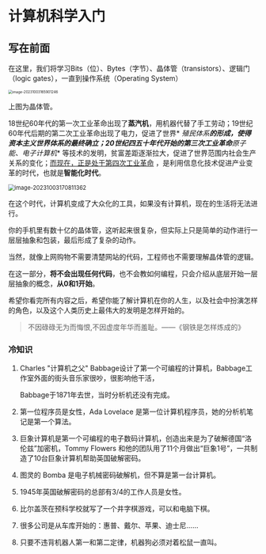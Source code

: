 # 计算机科学入门

## 写在前面

在这里，我们将学习Bits（位）、Bytes（字节）、晶体管（transistors）、逻辑门（logic gates），一直到操作系统（Operating System）

<img src="http://niu.ochiamalu.top/image-20231003165901246.png" alt="image-20231003165901246" style="zoom:50%;margin:0 auto" />

上图为晶体管。

18世纪60年代的第一次工业革命出现了**蒸汽机**，用机器代替了手工劳动；19世纪60年代后期的第二次工业革命出现了电力，促进了世界*
*殖民体系**的形成，使得资本主义世界体系的最终确立；20世纪四五十年代开始的第三次工业革命**原子能、电子计算机**
等技术的发明，贫富差距逐渐拉大，促进了世界范围内社会生产关系的变化；<u>而现在，正是处于第四次工业革命</u>
，是利用信息化技术促进产业变革的时代，也就是**智能化时代**。

<img src="http://niu.ochiamalu.top/image-20231003170811362.png" alt="image-20231003170811362" style="zoom:80%;margin:0 auto" />



在这个时代，计算机变成了大众化的工具，如果没有计算机，现在的生活将无法进行。

你的手机里有数十亿的晶体管，这听起来很复杂，但实际上只是简单的动作进行一层层抽象和包装，最后形成了复杂的动作。

当然，就像上网购物不需要清楚网站的代码，工程师也不需要理解晶体管的逻辑。

在这一部分，**将不会出现任何代码**，也不会教如何编程，只会介绍从底层开始一层层抽象的概念，**从0和1开始**。

希望你看完所有内容之后，希望你能了解计算机在你的人生，以及社会中扮演怎样的角色，以及这个人类历史上最伟大的发明是怎样开始的。

> 不因碌碌无为而悔恨,不因虚度年华而羞耻。——《钢铁是怎样炼成的》

### 冷知识

1. Charles "计算机之父" Babbage设计了第一个可编程的计算机，Babbage工作室外面的街头音乐家很吵，很影响他干活，

   Babbage于1871年去世，当时分析机还没有完成。

2. 第一位程序员是女性，Ada Lovelace 是第一位计算机程序员，她的分析机笔记是第一个算法。

3. 巨象计算机是第一个可编程的电子数码计算机，创造出来是为了破解德国“洛伦兹”加密机，Tommy Flowers
   和他的团队用了11个月做出“巨象1号”，一共制造了10台巨象计算机帮助英国破解密码。

4. 图灵的 Bomba 是电子机械密码破解机，但不算是第一台计算机。

5. 1945年英国破解密码的总部有3/4的工作人员是女性。

6. 比尔盖茨在预科学校就写了一个井字棋游戏，可以和电脑下棋。

7. 很多公司是从车库开始的：惠普、戴尔、苹果、迪士尼……

8. 只要不违背机器人第一和第二定律，机器狗必须对着松鼠一直叫。
